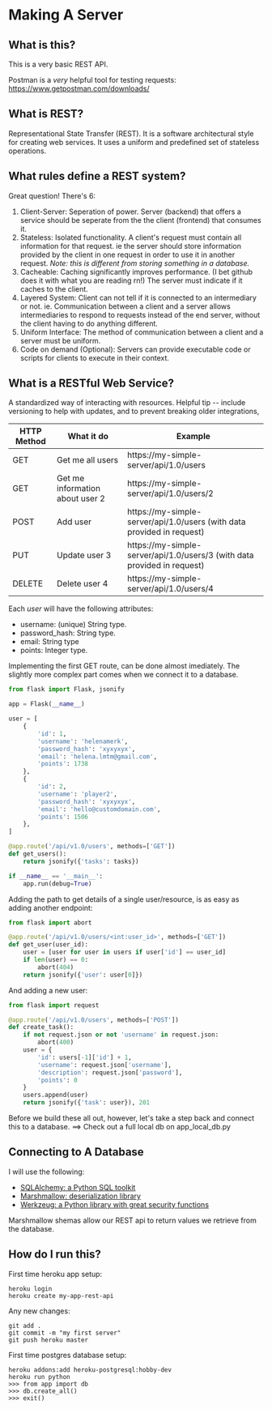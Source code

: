 # Making A Server

## What is this?

This is a very basic REST API.

Postman is a _very_ helpful tool for testing requests: https://www.getpostman.com/downloads/

## What is REST?

Representational State Transfer (REST). It is a software architectural style for creating web services. It uses a uniform and predefined set of stateless operations.

## What rules define a REST system?

Great question! There's 6:

1. Client-Server: Seperation of power. Server (backend) that offers a service should be seperate from the the client (frontend) that consumes it.
2. Stateless: Isolated functionality. A client's request must contain all information for that request. ie the server should store information provided by the client in one request in order to use it in another request. _Note: this is different from storing something in a database._
3. Cacheable: Caching significantly improves performance. (I bet github does it with what you are reading rn!) The server must indicate if it caches to the client.
4. Layered System: Client can not tell if it is connected to an intermediary or not. ie. Communication between a client and a server allows intermediaries to respond to requests instead of the end server, without the client having to do anything different.
5. Uniform Interface: The method of communication between a client and a server must be uniform.
6. Code on demand (Optional): Servers can provide executable code or scripts for clients to execute in their context.

## What is a RESTful Web Service?

A standardized way of interacting with resources. Helpful tip -- include versioning to help with updates, and to prevent breaking older integrations,

| HTTP Method | What it do                      | Example                                                                  |
| ----------- | ------------------------------- | ------------------------------------------------------------------------ |
| GET         | Get me all users                | https://my-simple-server/api/1.0/users                                   |
| GET         | Get me information about user 2 | https://my-simple-server/api/1.0/users/2                                 |
| POST        | Add user                        | https://my-simple-server/api/1.0/users (with data provided in request)   |
| PUT         | Update user 3                   | https://my-simple-server/api/1.0/users/3 (with data provided in request) |
| DELETE      | Delete user 4                   | https://my-simple-server/api/1.0/users/4                                 |

Each _user_ will have the following attributes:

- username: (unique) String type.
- password_hash: String type.
- email: String type
- points: Integer type.

Implementing the first GET route, can be done almost imediately. The slightly more complex part comes when we connect it to a database.

```Python
from flask import Flask, jsonify

app = Flask(__name__)

user = [
    {
        'id': 1,
        'username': 'helenamerk',
        'password_hash': 'xyxyxyx',
        'email': 'helena.lmtm@gmail.com',
        'points': 1738
    },
    {
        'id': 2,
        'username': 'player2',
        'password_hash': 'xyxyxyx',
        'email': 'hello@customdomain.com',
        'points': 1506
    },
]

@app.route('/api/v1.0/users', methods=['GET'])
def get_users():
    return jsonify({'tasks': tasks})

if __name__ == '__main__':
    app.run(debug=True)
```

Adding the path to get details of a single user/resource, is as easy as adding another endpoint:

```python
from flask import abort

@app.route('/api/v1.0/users/<int:user_id>', methods=['GET'])
def get_user(user_id):
    user = [user for user in users if user['id'] == user_id]
    if len(user) == 0:
        abort(404)
    return jsonify({'user': user[0]})
```

And adding a new user:

```python
from flask import request

@app.route('/api/v1.0/users', methods=['POST'])
def create_task():
    if not request.json or not 'username' in request.json:
        abort(400)
    user = {
        'id': users[-1]['id'] + 1,
        'username': request.json['username'],
        'description': request.json['password'],
        'points': 0
    }
    users.append(user)
    return jsonify({'task': user}), 201
```

Before we build these all out, however, let's take a step back and connect this to a database.
==> Check out a full local db on app_local_db.py

## Connecting to A Database

I will use the following:

- [SQLAlchemy: a Python SQL toolkit](https://www.sqlalchemy.org/)
- [Marshmallow: deserialization library](https://marshmallow-sqlalchemy.readthedocs.io/en/latest/)
- [Werkzeug: a Python library with great security functions](https://techmonger.github.io/4/secure-passwords-werkzeug/)

Marshmallow shemas allow our REST api to return values we retrieve from the database.

## How do I run this?

First time heroku app setup:

```
heroku login
heroku create my-app-rest-api
```

Any new changes:

```
git add .
git commit -m "my first server"
git push heroku master
```

First time postgres database setup:

```
heroku addons:add heroku-postgresql:hobby-dev
heroku run python
>>> from app import db
>>> db.create_all()
>>> exit()
```
